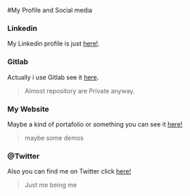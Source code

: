 #My Profile and Social media

### Linkedin
My Linkedin profile is just [here!](https://cl.linkedin.com/in/pwenger).
### Gitlab
Actually i use Gitlab see it [here](https://gitlab.com/u/Souki).
>Almost repository are Private anyway.

### My Website
Maybe a kind of portafolio or something you can see it [here!](http://www.wenger.cl)
>maybe some demos

### @Twitter
Also you can find me on Twitter click [here!](https://www.twitter.com/souki_y)
>Just me being me

